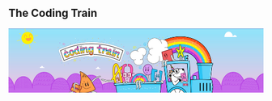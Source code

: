 ## The Coding Train

[<img src="../images/coding_train.png" alt="The coding Train" />](https://thecodingtrain.com/)